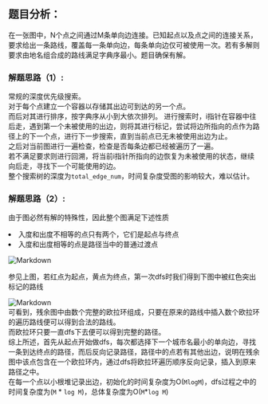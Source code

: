 ## 题目分析：

在一张图中，N个点之间通过M条单向边连接。已知起点以及点之间的连接关系，要求给出一条路线，覆盖每一条单向边，每条单向边仅可被使用一次。若有多解则要求由地名组合成的路线满足字典序最小。题目确保有解。

### 解题思路（1）:
常规的深度优先级搜索。  
对于每个点建立一个容器以存储其出边可到达的另一个点。  
而后对其进行排序，按字典序从小到大依次排列。
进行搜索时，i指针在容器中往后走，遇到第一个未被使用的出边，则将其进行标记，尝试将边所指向的点作为路径上的下一个点，进行下一步搜索，直到当前点已无未被使用出边为止。  
之后对当前图进行一遍检查，检查是否每条边都已经被遍历了一遍。  
若不满足要求则进行回溯，将当前i指针所指向的边恢复为未被使用的状态，继续向后走，寻找下一个可能使用的边。  
整个搜索树的深度为`total_edge_num`，时间复杂度受图的影响较大，难以估计。
### 解题思路（2）:
由于图必然有解的特殊性，因此整个图满足下述性质  
<li> 入度和出度不相等的点只有两个，它们是起点与终点
<li> 入度和出度相等的点是路径当中的普通过渡点  

![Markdown](http://chuantu.biz/t5/48/1488452458x3525231103.png)  

参见上图，若红点为起点，黄点为终点，第一次dfs时我们得到下图中被红色突出标记的路线  

![Markdown](http://chuantu.biz/t5/48/1488452647x3525231103.png)  
可看到，残余图中由数个完整的欧拉环组成，只要在原来的路线中插入数个欧拉环的遍历路线便可以得到合法的路线。  
而欧拉环只要一直dfs下去便可以得到完整的路径。  
综上所述，首先从起点开始做dfs，每次都选择下一个城市名最小的单向边，寻找一条到达终点的路径，而后反向记录路径，路径中的点若有其他出边，说明在残余图中该点包含在一个欧拉环内，通过dfs将欧拉环遍历顺序反向记录，插入到原来路径之中。  
在每一个点以小根堆记录出边，初始化的时间复杂度为O(`MlogM`)，dfs过程之中的时间复杂度为(`M` * `log M`)，总体复杂度为O(`M`*`log M`)
